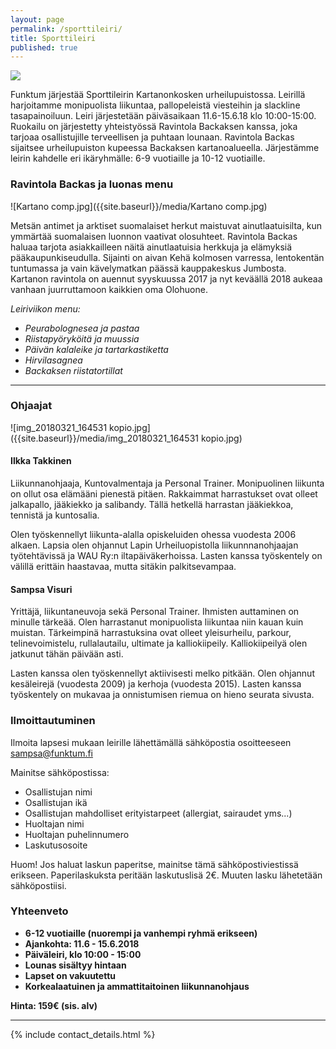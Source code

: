 ```yaml
---
layout: page
permalink: /sporttileiri/
title: Sporttileiri
published: true
---
```

![]({{site.baseurl}}/media/sporttileiri%20kopio.jpg)

Funktum järjestää Sporttileirin Kartanonkosken urheilupuistossa. Leirillä harjoitamme monipuolista liikuntaa, pallopeleistä viesteihin ja slackline tasapainoiluun. Leiri järjestetään päiväsaikaan 11.6-15.6.18 klo 10:00-15:00. Ruokailu on järjestetty yhteistyössä Ravintola Backaksen kanssa, joka tarjoaa osallistujille terveellisen ja puhtaan lounaan. Ravintola Backas sijaitsee urheilupuiston kupeessa Backaksen kartanoalueella. Järjestämme leirin kahdelle eri ikäryhmälle: 6-9 vuotiaille ja 10-12 vuotiaille.


### Ravintola Backas ja luonas menu

![Kartano comp.jpg]({{site.baseurl}}/media/Kartano comp.jpg)


Metsän antimet ja arktiset suomalaiset herkut maistuvat ainutlaatuisilta, kun ymmärtää suomalaisen luonnon vaativat olosuhteet. Ravintola Backas haluaa tarjota asiakkailleen näitä ainutlaatuisia herkkuja ja elämyksiä pääkaupunkiseudulla. Sijainti on aivan Kehä kolmosen varressa, lentokentän tuntumassa ja vain kävelymatkan päässä kauppakeskus Jumbosta. Kartanon ravintola on auennut syyskuussa 2017 ja nyt keväällä 2018 aukeaa vanhaan juurruttamoon kaikkien oma Olohuone.

_Leiriviikon menu:_

- _Peurabolognesea ja pastaa_
- _Riistapyöryköitä ja muussia_
- _Päivän kalaleike ja tartarkastiketta_
- _Hirvilasagnea_
- _Backaksen riistatortillat_

---

### Ohjaajat

![img_20180321_164531 kopio.jpg]({{site.baseurl}}/media/img_20180321_164531 kopio.jpg)


#### Ilkka Takkinen

Liikunnanohjaaja, Kuntovalmentaja ja Personal Trainer.
Monipuolinen liikunta on ollut osa elämääni pienestä pitäen.
Rakkaimmat harrastukset ovat olleet jalkapallo, jääkiekko ja salibandy.
Tällä hetkellä harrastan jääkiekkoa, tennistä ja kuntosalia.

Olen työskennellyt liikunta-alalla opiskeluiden ohessa vuodesta 2006 alkaen.
Lapsia olen ohjannut Lapin Urheiluopistolla liikunnnanohjaajan työtehtävissä ja WAU Ry:n iltapäiväkerhoissa.
Lasten kanssa työskentely on välillä erittäin haastavaa, mutta sitäkin palkitsevampaa. 

#### Sampsa Visuri
Yrittäjä, liikuntaneuvoja sekä Personal Trainer. Ihmisten auttaminen on minulle tärkeää.  Olen harrastanut monipuolista liikuntaa niin kauan kuin muistan. Tärkeimpinä harrastuksina ovat olleet yleisurheilu, parkour, telinevoimistelu, rullalautailu, ultimate ja kalliokiipeily. Kalliokiipeilyä olen jatkunut tähän päivään asti. 

Lasten kanssa olen työskennellyt aktiivisesti melko pitkään. Olen ohjannut kesäleirejä (vuodesta 2009) ja kerhoja (vuodesta 2015). Lasten kanssa työskentely on mukavaa ja onnistumisen riemua on hieno seurata sivusta.

### Ilmoittautuminen

Ilmoita lapsesi mukaan leirille lähettämällä sähköpostia osoitteeseen sampsa@funktum.fi

Mainitse sähköpostissa:

- Osallistujan nimi
- Osallistujan ikä 
- Osallistujan mahdolliset erityistarpeet (allergiat, sairaudet yms...)
- Huoltajan nimi
- Huoltajan puhelinnumero
- Laskutusosoite 

Huom! Jos haluat laskun paperitse, mainitse tämä sähköpostiviestissä erikseen. Paperilaskuksta peritään laskutuslisä 2€. Muuten lasku lähetetään sähköpostiisi.

### Yhteenveto

- __6-12 vuotiaille (nuorempi ja vanhempi ryhmä erikseen)__
- __Ajankohta: 11.6 - 15.6.2018__
- __Päiväleiri, klo 10:00 - 15:00__
- __Lounas sisältyy hintaan__
- __Lapset on vakuutettu__
- __Korkealaatuinen ja ammattitaitoinen liikunnanohjaus__

__Hinta: 159€ (sis. alv)__

---

{% include contact_details.html %}
